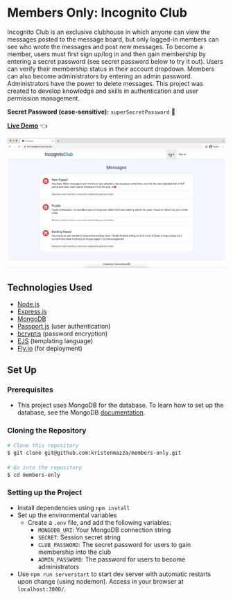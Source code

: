 # Members Only: Incognito Club

Incognito Club is an exclusive clubhouse in which anyone can view the messages posted to the message board, but only logged-in members can see who wrote the messages and post new messages. To become a member, users must first sign up/log in and then gain membership by entering a secret password (see secret password below to try it out). Users can verify their membership status in their account dropdown. Members can also become administrators by entering an admin password. Administrators have the power to delete messages. This project was created to develop knowledge and skills in authentication and user permission management.

**Secret Password (case-sensitive):** `superSecretPassword` :key:

**[Live Demo](https://km-members-only.fly.dev/)** :point_left:

![Gif Demo](public/members-only-demo.gif)

## Technologies Used

- [Node.js](https://nodejs.org/en)
- [Express.js](https://expressjs.com/)
- [MongoDB](https://www.mongodb.com/)
- [Passport.js](https://www.passportjs.org/) (user authentication)
- [bcryptjs](https://www.npmjs.com/package/bcryptjs) (password encryption)
- [EJS](https://ejs.co/) (templating language)
- [Fly.io](fly.io) (for deployment)

## Set Up

### Prerequisites

- This project uses MongoDB for the database. To learn how to set up the database, see the MongoDB [documentation](https://www.mongodb.com/docs/atlas/getting-started/).

### Cloning the Repository

```bash
# Clone this repository
$ git clone git@github.com:kristenmazza/members-only.git

# Go into the repository
$ cd members-only
```

### Setting up the Project

- Install dependencies using `npm install`
- Set up the environmental variables
  - Create a `.env` file, and add the following variables:
    - `MONGODB_URI`: Your MongoDB connection string
    - `SECRET`: Session secret string
    - `CLUB_PASSWORD`: The secret password for users to gain membership into the club
    - `ADMIN_PASSWORD`: The password for users to become administrators
- Use `npm run serverstart` to start dev server with automatic restarts upon change (using nodemon). Access in your browser at `localhost:3000/`.
